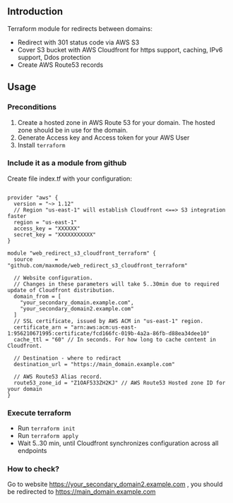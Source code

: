 
## Introduction
Terraform module for redirects between domains:
 - Redirect with 301 status code via AWS S3
 - Cover S3 bucket with AWS Cloudfront for https support, caching, IPv6 support, Ddos protection
 - Create AWS Route53 records

## Usage

### Preconditions
1. Create a hosted zone in AWS Route 53 for your domain. The hosted zone should be in use for the domain.
1. Generate Access key and Access token for your AWS User
1. Install `terraform`

### Include it as a module from github

Create file index.tf with your configuration:
```

provider "aws" {
  version = "~> 1.12"
  // Region "us-east-1" will establish Cloudfront <==> S3 integration faster
  region = "us-east-1"
  access_key = "XXXXXX"
  secret_key = "XXXXXXXXXXX"
}

module "web_redirect_s3_cloudfront_terraform" {
  source       = "github.com/maxmode/web_redirect_s3_cloudfront_terraform"

  // Website configuration.
  // Changes in these parameters will take 5..30min due to required update of Cloudfront distribution.
  domain_from = [
    "your_secondary_domain.example.com",
    "your_secondary_domain2.example.com"
  ]
  // SSL certificate, issued by AWS ACM in "us-east-1" region.
  certificate_arn = "arn:aws:acm:us-east-1:956210671995:certificate/fcd166fc-019b-4a2a-86fb-d88ea34dee10"
  cache_ttl = "60" // In seconds. For how long to cache content in Cloudfront.

  // Destination - where to rediract
  destination_url = "https://main_domain.example.com"

  // AWS Route53 Alias record.
  route53_zone_id = "Z1OAF533ZH2KJ" // AWS Route53 Hosted zone ID for your domain
}

```

### Execute terraform
 
 - Run `terraform init`
 - Run `terraform apply`
 - Wait 5..30 min, until Cloudfront synchronizes configuration across all endpoints

### How to check?

Go to website https://your_secondary_domain2.example.com , 
you should be redirected to https://main_domain.example.com
